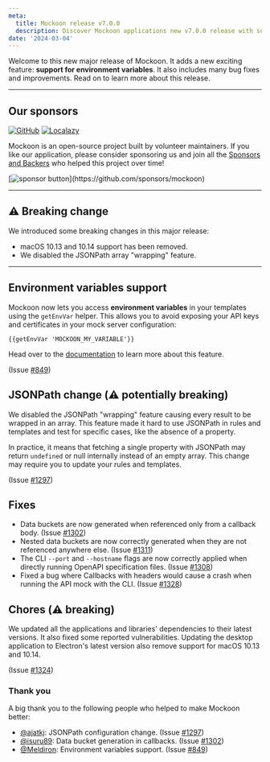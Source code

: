 ```yaml
---
meta:
  title: Mockoon release v7.0.0
  description: Discover Mockoon applications new v7.0.0 release with support for environment variables and many bug fixes.
date: '2024-03-04'
---
```


Welcome to this new major release of Mockoon. It adds a new exciting feature: **support for environment variables**. It also includes many bug fixes and improvements. Read on to learn more about this release.

---

## Our sponsors

[![GitHub](https://mockoon.com/images/sponsors/github.png)](https://github.blog/2023-04-12-github-accelerator-our-first-cohort-and-whats-next/)
[![Localazy](https://mockoon.com/images/sponsors/localazy.png)](https://localazy.com/register?ref=a9CiDC61gOac-azO)

Mockoon is an open-source project built by volunteer maintainers. If you like our application, please consider sponsoring us and join all the [Sponsors and Backers](https://github.com/mockoon/mockoon/blob/main/backers.md) who helped this project over time!

[![sponsor button](https://mockoon.com/images/sponsor-btn-250.png?)](https://github.com/sponsors/mockoon)

---

## ⚠️ Breaking change

We introduced some breaking changes in this major release:

- macOS 10.13 and 10.14 support has been removed.
- We disabled the JSONPath array "wrapping" feature.

---

## Environment variables support

Mockoon now lets you access **environment variables** in your templates using the `getEnvVar` helper. This allows you to avoid exposing your API keys and certificates in your mock server configuration:

`{{getEnvVar 'MOCKOON_MY_VARIABLE'}}`

Head over to the [documentation](https://mockoon.com/docs/latest/variables/environment-variables/) to learn more about this feature.

(Issue [#849](https://github.com/mockoon/mockoon/issues/849))

## JSONPath change (⚠️ potentially breaking)

We disabled the JSONPath "wrapping" feature causing every result to be wrapped in an array. This feature made it hard to use JSONPath in rules and templates and test for specific cases, like the absence of a property.

In practice, it means that fetching a single property with JSONPath may return `undefined` or null internally instead of an empty array. This change may require you to update your rules and templates.

(Issue [#1297](https://github.com/mockoon/mockoon/issues/1297))

## Fixes

- Data buckets are now generated when referenced only from a callback body. (Issue [#1302](https://github.com/mockoon/mockoon/issues/1302))
- Nested data buckets are now correctly generated when they are not referenced anywhere else. (Issue [#1311](https://github.com/mockoon/mockoon/issues/1311))
- The CLI `--port` and `--hostname` flags are now correctly applied when directly running OpenAPI specification files. (Issue [#1308](https://github.com/mockoon/mockoon/issues/1308))
- Fixed a bug where Callbacks with headers would cause a crash when running the API mock with the CLI. (Issue [#1328](https://github.com/mockoon/mockoon/issues/1328))

## Chores (⚠️ breaking)

We updated all the applications and libraries' dependencies to their latest versions. It also fixed some reported vulnerabilities.
Updating the desktop application to Electron's latest version also remove support for macOS 10.13 and 10.14.

(Issue [#1324](https://github.com/mockoon/mockoon/issues/1324))

### Thank you

A big thank you to the following people who helped to make Mockoon better:

- [@ajatkj](https://github.com/ajatkj): JSONPath configuration change. (Issue [#1297](https://github.com/mockoon/mockoon/issues/1297))
- [@isuru89](https://github.com/isuru89): Data bucket generation in callbacks. (Issue [#1302](https://github.com/mockoon/mockoon/issues/1302))
- [@Meldiron](https://github.com/Meldiron): Environment variables support. (Issue [#849](https://github.com/mockoon/mockoon/issues/849))
